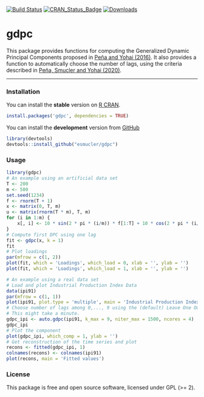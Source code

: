 
<!-- README.md is generated from README.Rmd. Please edit that file -->

[![Build
Status](https://travis-ci.org/esmucler/gdpc.svg?branch=master)](https://travis-ci.org/esmucler/gdpc)
[![CRAN\_Status\_Badge](http://www.r-pkg.org/badges/version/gdpc)](https://cran.r-project.org/package=gdpc)
[![Downloads](http://cranlogs.r-pkg.org/badges/gdpc)](https://cran.r-project.org/package=gdpc)

# gdpc

This package provides functions for computing the Generalized Dynamic
Principal Components proposed in [Peña and Yohai
(2016)](http://dx.doi.org/10.1080/01621459.2015.1072542). It also
provides a function to automatically choose the number of lags, using
the criteria described in [Peña, Smucler and Yohai
(2020)](http://dx.doi.org/10.18637/jss.v092.c02).

-----

### Installation

You can install the **stable** version on [R
CRAN](https://cran.r-project.org/package=gdpc).

``` r
install.packages('gdpc', dependencies = TRUE)
```

You can install the **development** version from
[GitHub](https://github.com/esmucler/gdpc)

``` r
library(devtools)
devtools::install_github("esmucler/gdpc")
```

### Usage

``` r
library(gdpc)
# An example using an artificial data set
T <- 200 
m <- 500
set.seed(1234)
f <- rnorm(T + 1)
x <- matrix(0, T, m)
u <- matrix(rnorm(T * m), T, m)
for (i in 1:m) {
    x[, i] <- 10 * sin(2 * pi * (i/m)) * f[1:T] + 10 * cos(2 * pi * (i/m)) * f[2:(T + 1)] + u[, i]
}
# Compute first DPC using one lag
fit <- gdpc(x, k = 1)
fit
# Plot loadings
par(mfrow = c(1, 2))
plot(fit, which = 'Loadings', which_load = 0, xlab = '', ylab = '') 
plot(fit, which = 'Loadings', which_load = 1, xlab = '', ylab = '') 
```

``` r
# An example using a real data set
# Load and plot Industrial Production Index Data
data(ipi91)
par(mfrow = c(1, 1))
plot(ipi91, plot.type = 'multiple', main = 'Industrial Production Index')
# Choose number of lags among 0,..., 9 using the (default) Leave One Out criterion
# This might take a minute.
gdpc_ipi <- auto.gdpc(ipi91, k_max = 9, niter_max = 1500, ncores = 4)
gdpc_ipi
# Plot the component
plot(gdpc_ipi, which_comp = 1, ylab = '')
# Get reconstruction of the time series and plot
recons <- fitted(gdpc_ipi, 1)
colnames(recons) <- colnames(ipi91)
plot(recons, main = 'Fitted values')
```

### License

This package is free and open source software, licensed under GPL (\>=
2).
